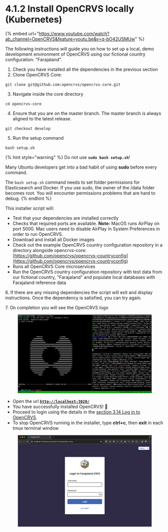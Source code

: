 # 4.1.2 Install OpenCRVS locally (Kubernetes)

{% embed url="https://www.youtube.com/watch?ab_channel=OpenCRVS&feature=youtu.be&v=q-bO42USMUw" %}

The following instructions will guide you on how to set up a local, demo development environment of OpenCRVS using our fictional country configuration: "Farajaland".

1. Check you have installed all the dependencies in the previous section
2. Clone OpenCRVS Core:

```
git clone git@github.com:opencrvs/opencrvs-core.git
```

3. Navigate inside the core directory

```
cd opencrvs-core
```

4. Ensure that you are on the master branch. The master branch is always aligned to the latest release.

```
git checkout develop
```

5. Run the setup command

```
bash setup.sh
```

{% hint style="warning" %}
Do not use **`sudo bash setup.sh`**!

Many Ubuntu developers get into a bad habit of using **sudo** before every command.

The `bash setup.sh` command needs to set folder permissions for Elasticsearch and Docker. If you use sudo, the owner of the /data folder becomes root. You will encounter permissions problems that are hard to debug.
{% endhint %}

This installer script will:

* Test that your dependencies are installed correctly
* Checks that required ports are available. **Note:** MacOS runs AirPlay on port 5000. Mac users need to disable AirPlay in System Preferences in order to run OpenCRVS.
* Download and install all Docker images
* Check out the example OpenCRVS country configuration repository in a directory alongside opencrvs-core: [https://github.com/opencrvs/opencrvs-countryconfig](https://github.com/opencrvs/opencrvs-countryconfig)
* Runs all OpenCRVS Core microservices
* Run the OpenCRVS country configuration repository with test data from our fictional country, "Farajaland" and populate local databases with Farajaland reference data

6\. If there are any missing dependencies the script will exit and display instructions. Once the dependency is satisfied, you can try again.

7\. On completion you will see the OpenCRVS logo

<figure><img src="../../../.gitbook/assets/Screenshot 2024-01-16 at 14.36.58.png" alt=""><figcaption></figcaption></figure>

* Open the url [**`http://localhost:3020/`**](http://localhost:3020/)
* You have successfully installed OpenCRVS! 🎉
* Proceed to login using the details in the [section 3.14 Log in to OpenCRVS](3.1.4-log-in-to-opencrvs-locally.md).
* To stop OpenCRVS running in the installer, type **ctrl+c**, then **exit** in each tmux terminal window

<figure><img src="../../../.gitbook/assets/Screenshot 2024-01-16 at 14.38.14.png" alt=""><figcaption></figcaption></figure>
